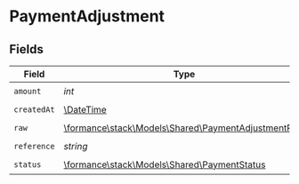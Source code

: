 # PaymentAdjustment


## Fields

| Field                                                                                             | Type                                                                                              | Required                                                                                          | Description                                                                                       | Example                                                                                           |
| ------------------------------------------------------------------------------------------------- | ------------------------------------------------------------------------------------------------- | ------------------------------------------------------------------------------------------------- | ------------------------------------------------------------------------------------------------- | ------------------------------------------------------------------------------------------------- |
| `amount`                                                                                          | *int*                                                                                             | :heavy_check_mark:                                                                                | N/A                                                                                               | 100                                                                                               |
| `createdAt`                                                                                       | [\DateTime](https://www.php.net/manual/en/class.datetime.php)                                     | :heavy_check_mark:                                                                                | N/A                                                                                               |                                                                                                   |
| `raw`                                                                                             | [\formance\stack\Models\Shared\PaymentAdjustmentRaw](../../Models/Shared/PaymentAdjustmentRaw.md) | :heavy_check_mark:                                                                                | N/A                                                                                               |                                                                                                   |
| `reference`                                                                                       | *string*                                                                                          | :heavy_check_mark:                                                                                | N/A                                                                                               |                                                                                                   |
| `status`                                                                                          | [\formance\stack\Models\Shared\PaymentStatus](../../Models/Shared/PaymentStatus.md)               | :heavy_check_mark:                                                                                | N/A                                                                                               |                                                                                                   |